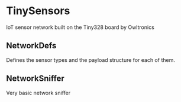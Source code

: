 # TinySensors
IoT sensor network built on the Tiny328 board by Owltronics

## NetworkDefs
Defines the sensor types and the payload structure for each of them.

## NetworkSniffer
Very basic network sniffer
